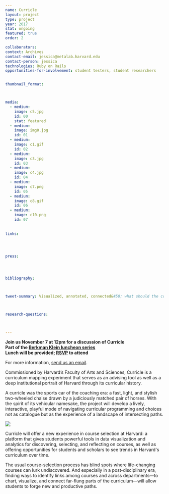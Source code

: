 ```yaml
---
name: Curricle
layout: project
type: project
year: 2017
stat: ongoing
featured: true
order: 2

collaborators:
context: Archives
contact-email: jessica@metalab.harvard.edu
contact-person: jessica
technologies: Ruby on Rails
opportunities-for-involvement: student testers, student researchers


thumbnail_format:



media:
  - medium:
    image: c5.jpg
    id: 00
    stat: featured
  - medium:
    image: img0.jpg
    id: 01
  - medium:
    image: c1.gif
    id: 02
  - medium:
    image: c3.jpg
    id: 03
  - medium:
    image: c4.jpg
    id: 04
  - medium:
    image: c7.png
    id: 05
  - medium:
    image: c8.gif
    id: 06   
  - medium:
    image: c10.png
    id: 07  
    
       
links:




press:




bibliography:



tweet-summary: Visualized, annotated, connected&#58; what should the course catalog look like in the 21st century? Leveraging data and design in a post-disciplinary era.



research-questions:



---
```


<b>Join us November 7 at 12pm for a discussion of Curricle
<br />
Part of the [Berkman Klein luncheon series](https://cyber.harvard.edu/events/2017/luncheon/11/Curricle)<br />
Lunch will be provided; [RSVP](http://bit.ly/futurecatalog) to attend
</b>

For more information, [send us an email](mailto:jessica@metalab.harvard.edu).

Commissioned by Harvard’s Faculty of Arts and Sciences, Curricle is a curriculum mapping experiment that serves as an advising tool as well as a deep institutional portrait of Harvard through its curricular history. 

A curricle was the sports car of the coaching era: a fast, light, and stylish two-wheeled chaise drawn by a judiciously matched pair of horses. With the spirit of its vehicular namesake, the project will develop a lively, interactive, playful mode of navigating curricular programming and choices not as catalogue but as the experience of a landscape of intersecting paths.

<a href="https://books.google.com/books?id=1-gNAAAAYAAJ&printsec=frontcover&source=gbs_ge_summary_r&cad=0#v=onepage&q&f=false" target="blank"><img src="../../../assets/projects/curricle/curricle.jpg"></a>

Curricle will offer a new experience in course selection at Harvard: a platform that gives students powerful tools in data visualization and analytics for discovering, selecting, and reflecting on courses, as well as offering opportunities for students and scholars to see trends in Harvard's curriculum over time.  

The usual course-selection process has blind spots where life-changing courses can lurk undiscovered. And especially in a post-disciplinary era, finding ways to identify links  among courses and across departments—to chart, visualize, and connect far-flung parts of the curriculum—will allow students to forge new and productive paths.
